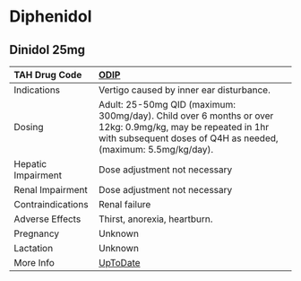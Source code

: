 # Diphenidol

## Dinidol 25mg

| TAH Drug Code      | [ODIP](https://www.tahsda.org.tw/drugs/hissearch.php?drug_code=ODIP)                                                                                                         |
|:-------------------|:-----------------------------------------------------------------------------------------------------------------------------------------------------------------------------|
| Indications        | Vertigo caused by inner ear disturbance.                                                                                                                                     |
| Dosing             | Adult: 25-50mg QID (maximum: 300mg/day). Child over 6 months or over 12kg: 0.9mg/kg, may be repeated in 1hr with subsequent doses of Q4H as needed, (maximum: 5.5mg/kg/day). |
| Hepatic Impairment | Dose adjustment not necessary                                                                                                                                                |
| Renal Impairment   | Dose adjustment not necessary                                                                                                                                                |
| Contraindications  | Renal failure                                                                                                                                                                |
| Adverse Effects    | Thirst, anorexia, heartburn.                                                                                                                                                 |
| Pregnancy          | Unknown                                                                                                                                                                      |
| Lactation          | Unknown                                                                                                                                                                      |
| More Info          | [UpToDate](https://www.uptodate.com/contents/diphenidol-drug-information)                                                                                                    |

